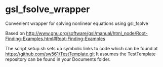 # gsl_fsolve_wrapper
Convenient wrapper for solving nonlinear equations using gsl_fsolve

Based on http://www.gnu.org/software/gsl/manual/html_node/Root-Finding-Examples.html#Root-Finding-Examples

The script setup.sh sets up symbolic links to code which can be found at https://github.com/sw561/TestTemplate.git
It assumes the TestTemplate repository can be found in your Documents folder.

